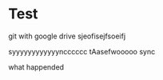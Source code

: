 # Test
git with google drive
sjeofisejfsoeifj

syyyyyyyyyyyyncccccc
tAasefwooooo sync

what happended
